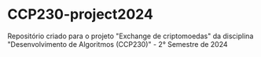 # CCP230-project2024
Repositório criado para o projeto "Exchange de criptomoedas" da disciplina "Desenvolvimento de Algoritmos (CCP230)" - 2° Semestre de 2024
